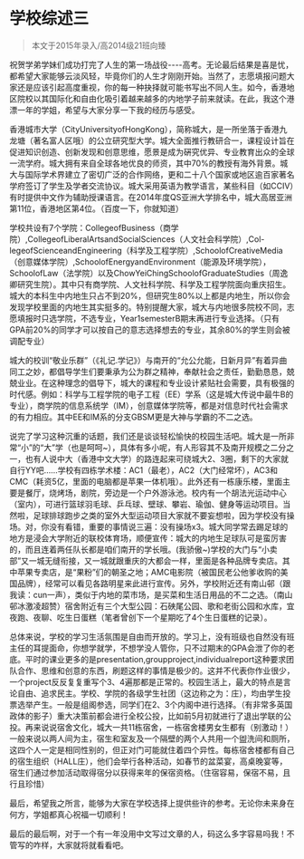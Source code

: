 
# 学校综述三  

>   本文于2015年录入/高2014级21班向臻



祝贺学弟学妹们成功打完了人生的第一场战役----高考。无论最后结果是喜是忧，都希望大家能够云淡风轻，毕竟你们的人生才刚刚开始。当然了，志愿填报问题大家还是应该引起高度重视，你的每一种抉择就可能书写出不同人生。如今，香港地区院校以其国际化和自由化吸引着越来越多的内地学子前来就读。在此，我这个港漂一年的学姐，希望与大家分享一下我的经历与感受。

香港城市大学（CityUniversityofHongKong），简称城大，是一所坐落于香港九龙塘（著名富人区哦）的公立研究型大学。城大全面推行教研合一，课程设计旨在促进知识创造、创新发现和创意思维，愿景是成为硏究优异、专业教育出众的全球一流学府。城大拥有来自全球各地优良的师资，其中70%的教授有海外背景。城大与国际学术界建立了密切广泛的合作网络，更和二十八个国家或地区逾百家著名学府签订了学生及学者交流协议。城大采用英语为教学语言，某些科目（如CCIV）有时提供中文作为辅助授课语言。在2014年度QS亚洲大学排名中，城大高居亚洲第11位，香港地区第4位。（百度一下，你就知道）

学校共设有7个学院：CollegeofBusiness（商学院）,CollegeofLiberalArtsandSocialSciences（人文社会科学院）,Col-legeofScienceandEngineering（科学及工程学院）,SchoolofCreativeMedia（创意媒体学院）,SchoolofEnergyandEnvironment（能源及环境学院），SchoolofLaw（法学院）以及ChowYeiChingSchoolofGraduateStudies（周逸卿研究生院）。其中只有商学院、人文社科学院、科学及工程学院面向重庆招生。城大的本科生中内地生只占不到20%，但研究生80%以上都是内地生，所以你会发现学校里面的内地生其实挺多的。特别提醒大家，城大与内地很多院校不同，志愿填报时只选学院，不选专业，Year1semesterB期末再进行专业选择。（只有GPA前20%的同学才可以按自己的意志选择想去的专业，其余80%的学生则会被调配专业）

城大的校训“敬业乐群”（《礼记.学记》）与南开的“允公允能，日新月异”有着异曲同工之妙，都倡导学生们要秉承为公为群之精神，奉献社会之责任，勤勤恳恳，兢兢业业。在这种理念的倡导下，城大的课程和专业设计紧贴社会需要，具有极强的时代感。例如：科学与工程学院的电子工程（EE）学系（这是城大传说中最牛B的专业），商学院的信息系统学（IM），创意媒体学院等，都是对信息时代社会需求的有力相应。其中EE和IM系的分支GBSM更是大神与学霸的不二之选。

说完了学习这种沉重的话题，我们还是谈谈轻松愉快的校园生活吧。城大是一所非常“小”的“大”学（也是呵呵~），具体有多小呢，有人形容其不及南开规模之二分之一，也有人说中大（香港中文大学）的路连起来可绕城大2、3圈，剩下的大家就自行YY吧……学校有四栋学术楼：AC1（最老），AC2（大门经常坏），AC3和CMC（耗资5亿，里面的电脑都是苹果一体机哦）。此外还有一栋康乐楼，里面主要是餐厅，烧烤场，剧院，旁边是一个户外游泳池。校内有一个胡法光运动中心（室内），可进行篮球羽毛球、乒乓球、壁球、攀岩、瑜伽、健身等运动项目。当然啦，足球排球跑步之类的室外大型运动项目大家就不要妄想啦，因为学校没有操场。对，你没有看错，重要的事情说三遍：没有操场x3。城大同学常去踢足球的地方是浸会大学附近的联校体育场，顺便宣传：城大的内地生足球队可是蛮厉害的，而且连着两任队长都是咱们南开的学长哦。(我骄傲~)学校的大门与“小卖部”又一城无缝衔接，又一城就跟重庆的大都会一样，里面是各种品牌专卖店。其中苹果专卖店，是“果粉”们的朝圣之地；AMC电影院（被国民老公他爹收购的美国品牌），经常可以看见各路明星来此进行宣传。另外，学校附近还有南山邨（跟我读：cun一声），类似于内地的菜市场，是买菜和生活日用品的不二之选。（南山邨冰激凌超赞）宿舍附近有三个大型公园：石硤尾公园、歌和老街公园和水库，宜夜跑、夜聊、吃生日蛋糕（笔者曾创下一个星期吃了4个生日蛋糕的记录）。

总体来说，学校的学习生活氛围是自由而开放的。学习上，没有班级也自然没有班主任的耳提面命，你想学就学，不想学没人管你，只不过期末的GPA会泄了你的老底。平时的课业更多的是presentation,groupproject,individualreport这种要求团队合作、思维和创意的东西，刷题这样的事情是极少的。这并不代表你作业很少，一个project反反复复重写个3、4遍那都是正常的。校园生活上，最大的特点是言论自由、追求民主。学校、学院的各级学生社团（这边称之为：庄），均由学生投票选举产生。一般是组阁参选，同学们在2、3个内阁中进行选择。（有非常多英国政体的影子）重大决策前都会进行全校公投，比如前5月初就进行了退出学联的公投。再来说说宿舍文化，城大一共11栋宿舍，一栋宿舍楼男女生都有（别激动！）一般来说以两人间为主，宿生和室友及一个隔壁的两个人共用一个盥洗间和厕所，这四个人一定是相同性别的，但正对门可能就住着四个异性。每栋宿舍楼都有自己的宿生组织（HALL庄），他们会举行各种活动，如春节的盆菜宴，高桌晚宴等，宿生们通过参加活动取得宿分以获得来年的保宿资格。（住宿容易，保宿不易，且行且珍惜）

最后，希望我之所言，能够为大家在学校选择上提供些许的参考。无论你未来身在何方，学姐都真心祝福一切顺利！

最后的最后啊，对于一个有一年没用中文写过文章的人，码这么多字容易吗我！不管写的咋样，大家就将就看看吧。


